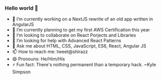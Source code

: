 ### Hello world 👋

- 🔭 I’m currently working on a NextJS rewrite of an old app written in AngularJS
- 🌱 I’m currently planning to get my first AWS Certification this year
- 👯 I’m looking to collaborate on React Porjects and Libraries
- 🤔 I’m looking for help with Advanced React Patterns
- 💬 Ask me about HTML, CSS, JavaScript, ES6, React, Angular JS
- 📫 How to reach me: tweet@shirazz
- 😄 Pronouns: He/Him/His
- ⚡ Fun fact: There's nothing permanent than a temporary hack. ~Kyle Simpson
